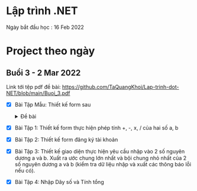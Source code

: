 # Lập trình .NET
Ngày bắt đầu học : 16 Feb 2022

# Project theo ngày

## Buổi 3 - 2 Mar 2022
Link tới tệp pdf đề bài: https://github.com/TaQuangKhoi/Lap-trinh-dot-NET/blob/main/Buoi_3.pdf
 - [x] Bài Tập Mẫu: Thiết kế form sau
    <details>
    <summary> Đề bài</summary>
  
      - ![image](https://user-images.githubusercontent.com/45689286/156395952-5239969c-2dc5-4d46-aa4e-0364d1f9c709.png)
  
    </details>

- [x] Bài Tập 1: Thiết kế form thực hiện phép tính +, -, x, / của hai số a, b
- [x] Bài Tập 2: Thiết kế form đăng ký tài khoản
- [x] Bài Tập 3: Thiết kế giao diện thực hiện yêu cầu nhập vào 2 số nguyên dương a và b. Xuất ra ước chung lớn nhất và bội chung nhỏ nhất của 2 số nguyên dương a và b (kiểm tra dữ liệu nhập và xuất các thông báo lỗi nếu có).
- [x] Bài Tập 4: Nhập Dãy số và Tính tổng


